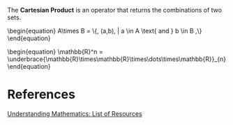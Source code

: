 The **Cartesian Product** is an operator that returns the combinations of two sets.

\begin{equation}
A\times B = \\{\, (a,b)\, | a \in A \text{ and } b \in B \,\\}
\end{equation}

\begin{equation}
\mathbb{R}^n = \underbrace{\mathbb{R}\times\mathbb{R}\times\dots\times\mathbb{R}}_{n}
\end{equation}

# References

[Understanding Mathematics: List of Resources](https://github.com/nbro/understanding-math)